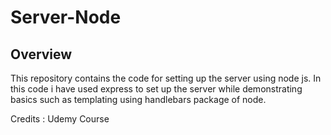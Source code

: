 # Server-Node

## Overview
This repository contains the code for setting up the server using node js. In this code i have used express to set up the server while
demonstrating basics such as templating using handlebars package of node.

Credits : Udemy Course 
